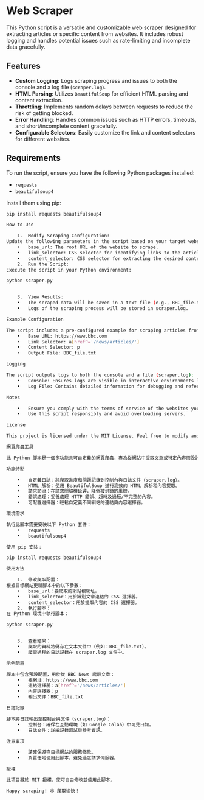 

# Web Scraper

This Python script is a versatile and customizable web scraper designed for extracting articles or specific content from websites. It includes robust logging and handles potential issues such as rate-limiting and incomplete data gracefully.

## Features

- **Custom Logging**: Logs scraping progress and issues to both the console and a log file (`scraper.log`).
- **HTML Parsing**: Utilizes `BeautifulSoup` for efficient HTML parsing and content extraction.
- **Throttling**: Implements random delays between requests to reduce the risk of getting blocked.
- **Error Handling**: Handles common issues such as HTTP errors, timeouts, and short/incomplete content gracefully.
- **Configurable Selectors**: Easily customize the link and content selectors for different websites.

## Requirements

To run the script, ensure you have the following Python packages installed:

- `requests`
- `beautifulsoup4`

Install them using pip:

```bash
pip install requests beautifulsoup4

How to Use

	1.	Modify Scraping Configuration:
Update the following parameters in the script based on your target website:
	•	base_url: The root URL of the website to scrape.
	•	link_selector: CSS selector for identifying links to the articles.
	•	content_selector: CSS selector for extracting the desired content.
	2.	Run the Script:
Execute the script in your Python environment:

python scraper.py


	3.	View Results:
	•	The scraped data will be saved in a text file (e.g., BBC_file.txt).
	•	Logs of the scraping process will be stored in scraper.log.

Example Configuration

The script includes a pre-configured example for scraping articles from BBC News:
	•	Base URL: https://www.bbc.com
	•	Link Selector: a[href^='/news/articles/']
	•	Content Selector: p
	•	Output File: BBC_file.txt

Logging

The script outputs logs to both the console and a file (scraper.log):
	•	Console: Ensures logs are visible in interactive environments like Google Colab.
	•	Log File: Contains detailed information for debugging and reference.

Notes

	•	Ensure you comply with the terms of service of the websites you scrape.
	•	Use this script responsibly and avoid overloading servers.

License

This project is licensed under the MIT License. Feel free to modify and use it as needed.

網頁爬蟲工具

此 Python 腳本是一個多功能且可自定義的網頁爬蟲，專為從網站中提取文章或特定內容而設計。它包括穩健的日誌記錄功能，並能有效處理速率限制和資料不完整等潛在問題。

功能特點

	•	自定義日誌：將爬取進度和問題記錄到控制台與日誌文件（scraper.log）。
	•	HTML 解析：使用 BeautifulSoup 進行高效的 HTML 解析和內容提取。
	•	請求節流：在請求間隨機延遲，降低被封鎖的風險。
	•	錯誤處理：妥善處理 HTTP 錯誤、超時及過短/不完整的內容。
	•	可配置選擇器：輕鬆自定義不同網站的連結與內容選擇器。

環境需求

執行此腳本需要安裝以下 Python 套件：
	•	requests
	•	beautifulsoup4

使用 pip 安裝：

pip install requests beautifulsoup4

使用方法

	1.	修改爬取配置：
根據目標網站更新腳本中的以下參數：
	•	base_url：要爬取的網站根網址。
	•	link_selector：用於識別文章連結的 CSS 選擇器。
	•	content_selector：用於提取內容的 CSS 選擇器。
	2.	執行腳本：
在 Python 環境中執行腳本：

python scraper.py


	3.	查看結果：
	•	爬取的資料將儲存在文本文件中（例如：BBC_file.txt）。
	•	爬取過程的日誌記錄在 scraper.log 文件中。

示例配置

腳本中包含預設配置，用於從 BBC News 爬取文章：
	•	根網址：https://www.bbc.com
	•	連結選擇器：a[href^='/news/articles/']
	•	內容選擇器：p
	•	輸出文件：BBC_file.txt

日誌記錄

腳本將日誌輸出至控制台與文件（scraper.log）：
	•	控制台：確保在互動環境（如 Google Colab）中可見日誌。
	•	日誌文件：詳細記錄調試與參考資訊。

注意事項

	•	請確保遵守目標網站的服務條款。
	•	負責任地使用此腳本，避免過度請求伺服器。

授權

此項目基於 MIT 授權。您可自由修改並使用此腳本。

Happy scraping! 🕸️ 爬取愉快！
